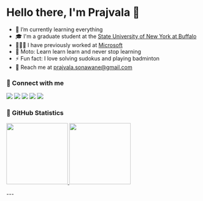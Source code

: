 # Hello there, I'm Prajvala 👋 

- 🌱 I’m currently learning everything
- 🎓 I'm a graduate student at the [State University of New York at Buffalo](https://www.buffalo.edu/)
- 🧑🏻‍💻 I have previously worked at [Microsoft](https://www.microsoft.com/en-in/philanthropies/igd.aspx)
- 🥅 Moto: Learn learn learn and never stop learning
- ⚡ Fun fact: I love solving sudokus and playing badminton
- 📧 Reach me at <a href="mailto:prajvala.sonawane@gmail.com">prajvala.sonawane@gmail.com</a>

### 🔗 Connect with me

<p align="left">
<a href="mailto:prajvala.sonawane@gmail.com"><img src="https://img.shields.io/badge/Gmail-D14836?style=for-the-badge&logo=gmail&logoColor=white"/></a>
<a href="https://www.linkedin.com/in/prajvala-sonawane/"><img src="https://img.shields.io/badge/LinkedIn-0077B5?style=for-the-badge&logo=linkedin&logoColor=white"/></a>
<a href="https://www.instagram.com/prajvala.s/"><img src="https://img.shields.io/badge/Instagram-E4405F?style=for-the-badge&logo=instagram&logoColor=white"/></a>
<a href="https://leetcode.com/prajvalas/"><img src="https://img.shields.io/badge/-LeetCode-FFA116?style=for-the-badge&logo=LeetCode&logoColor=white"/></a>
<a href="https://discordapp.com/users/Prajvala#3530"><img src="https://img.shields.io/badge/Discord-7289DA?style=for-the-badge&logo=discord&logoColor=white"/></a>
</p>

### 📕 GitHub Statistics

  <p align="left">
    <a href="https://github.com/prajvalas">
      <img height="160em" src="https://github-readme-stats-eight-theta.vercel.app/api?username=prajvalas&show_icons=true&theme=algolia&include_all_commits=true&count_private=true"/>
      <img height="160em" src="https://github-readme-stats-eight-theta.vercel.app/api/top-langs/?username=prajvalas&layout=compact&langs_count=8&theme=algolia"/>
    </a>
  </p>
---

<!-- ### 🧑🏻‍💻 Leetcode Statistics -->

<!-- <details>
  <summary>:zap: GitHub Stats</summary>

  <img align="left" src="https://github-readme-stats.vercel.app/api?username=prajvalas&show_icons=true&hide_border=false&title_color=ff652f&icon_color=FFE400&bg_color=09131B&text_color=ffffff&border_color=0c1a25" />

</details> -->
